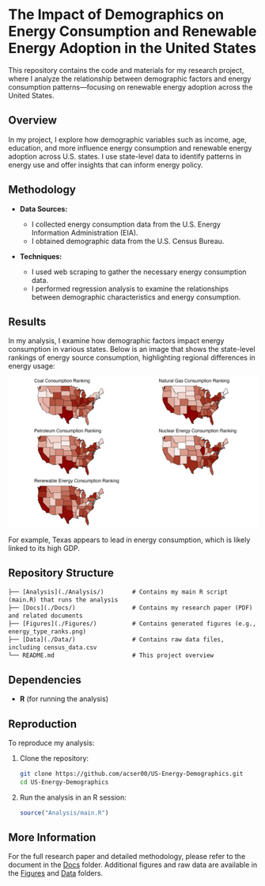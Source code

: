 # The Impact of Demographics on Energy Consumption and Renewable Energy Adoption in the United States

This repository contains the code and materials for my research project, where I analyze the relationship between demographic factors and energy consumption patterns—focusing on renewable energy adoption across the United States.

## Overview

In my project, I explore how demographic variables such as income, age, education, and more influence energy consumption and renewable energy adoption across U.S. states. I use state-level data to identify patterns in energy use and offer insights that can inform energy policy.

## Methodology

- **Data Sources:**  
  - I collected energy consumption data from the U.S. Energy Information Administration (EIA).  
  - I obtained demographic data from the U.S. Census Bureau.

- **Techniques:**  
  - I used web scraping to gather the necessary energy consumption data.  
  - I performed regression analysis to examine the relationships between demographic characteristics and energy consumption.

## Results

In my analysis, I examine how demographic factors impact energy consumption in various states. Below is an image that shows the state-level rankings of energy source consumption, highlighting regional differences in energy usage:

![Energy Source Consumption Rankings](./Figures/energy_type_ranks.png)

For example, Texas appears to lead in energy consumption, which is likely linked to its high GDP.

## Repository Structure

```
├── [Analysis](./Analysis/)        # Contains my main R script (main.R) that runs the analysis
├── [Docs](./Docs/)                # Contains my research paper (PDF) and related documents
├── [Figures](./Figures/)          # Contains generated figures (e.g., energy_type_ranks.png)
├── [Data](./Data/)                # Contains raw data files, including census_data.csv
└── README.md                      # This project overview
```

## Dependencies

- **R** (for running the analysis)

## Reproduction

To reproduce my analysis:

1. Clone the repository:

   ```bash
   git clone https://github.com/acser00/US-Energy-Demographics.git
   cd US-Energy-Demographics
   ```

2. Run the analysis in an R session:

   ```r
   source("Analysis/main.R")
   ```

## More Information

For the full research paper and detailed methodology, please refer to the document in the [Docs](./Docs/) folder. Additional figures and raw data are available in the [Figures](./Figures/) and [Data](./Data/) folders.

